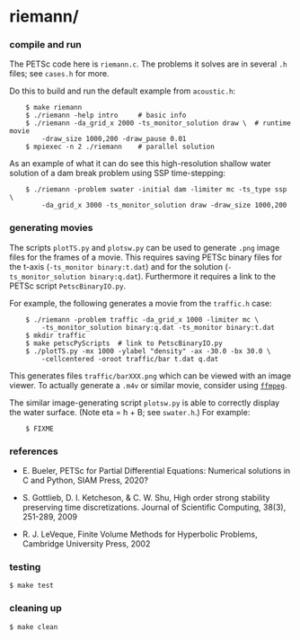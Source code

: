 riemann/
========

### compile and run

The PETSc code here is `riemann.c`.  The problems it solves are in several `.h` files; see `cases.h` for more.

Do this to build and run the default example from `acoustic.h`:

        $ make riemann
        $ ./riemann -help intro     # basic info
        $ ./riemann -da_grid_x 2000 -ts_monitor_solution draw \  # runtime movie
            -draw_size 1000,200 -draw_pause 0.01
        $ mpiexec -n 2 ./riemann    # parallel solution

As an example of what it can do see this high-resolution shallow water solution of a dam break problem using SSP time-stepping:

        $ ./riemann -problem swater -initial dam -limiter mc -ts_type ssp \
            -da_grid_x 3000 -ts_monitor_solution draw -draw_size 1000,200

### generating movies

The scripts `plotTS.py` and `plotsw.py` can be used to generate `.png` image files for the frames of a movie.  This requires saving PETSc binary files for the t-axis (`-ts_monitor binary:t.dat`) and for the solution (`-ts_monitor_solution binary:q.dat`).  Furthermore it requires a link to the PETSc script `PetscBinaryIO.py`.

For example, the following generates a movie from the `traffic.h` case:

        $ ./riemann -problem traffic -da_grid_x 1000 -limiter mc \
            -ts_monitor_solution binary:q.dat -ts_monitor binary:t.dat
        $ mkdir traffic
        $ make petscPyScripts  # link to PetscBinaryIO.py
        $ ./plotTS.py -mx 1000 -ylabel "density" -ax -30.0 -bx 30.0 \
            -cellcentered -oroot traffic/bar t.dat q.dat

This generates files `traffic/barXXX.png` which can be viewed with an image viewer.  To actually generate a `.m4v` or similar movie, consider using [`ffmpeg`](https://www.ffmpeg.org/).

The similar image-generating script `plotsw.py` is able to correctly display the water surface.  (Note eta = h + B; see `swater.h`.)  For example:

        $ FIXME

### references

* E. Bueler, PETSc for Partial Differential Equations: Numerical solutions in C and Python, SIAM Press, 2020?

* S. Gottlieb, D. I. Ketcheson, & C. W. Shu, High order strong stability preserving time discretizations. Journal of Scientific Computing, 38(3), 251-289, 2009

* R. J. LeVeque, Finite Volume Methods for Hyperbolic Problems, Cambridge University Press, 2002

### testing

    $ make test

### cleaning up

    $ make clean

